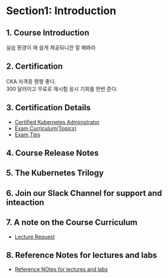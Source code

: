 # Section1: Introduction

## 1. Course Introduction

실습 환경이 매 쉽게 제공되니깐 잘 해봐라

## 2. Certification

CKA 자격증 짱짱 좋다.  
300 달러이고 무료로 재시험 응시 기회를 한번 준다.

## 3. Certification Details

- [Certified Kubernetes Administrator](https://www.cncf.io/certification/cka/)
- [Exam Curriculum(Topics)](https://github.com/cncf/curriculum)
- [Exam Tips](http://training.linuxfoundation.org/go//Important-Tips-CKA-CKAD)

## 4. Course Release Notes

## 5. The Kubernetes Trilogy

## 6. Join our Slack Channel for support and inteaction

## 7. A note on the Course Curriculum

- [Lecture Request](https://github.com/mmumshad/kubernetes-the-hard-way)

## 8. Reference Notes for lectures and labs

- [Reference NOtes for lectures and labs](https://github.com/kodekloudhub/certified-kubernetes-administrator-course)
